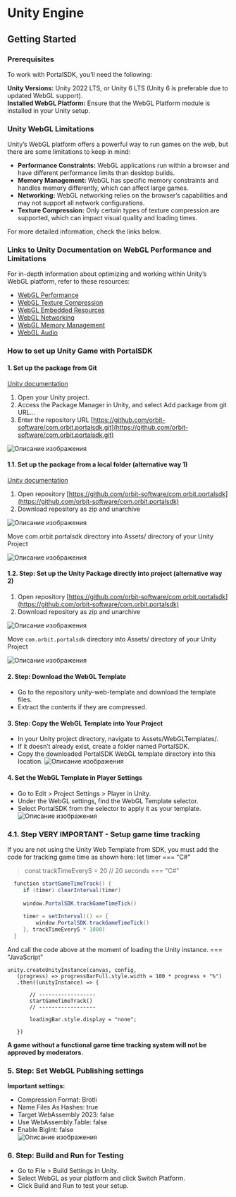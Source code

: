 # Unity Engine

## Getting Started

### Prerequisites  
  To work with PortalSDK, you’ll need the following:

**Unity Versions:** Unity 2022 LTS, or Unity 6 LTS (Unity 6 is preferable due to updated WebGL support).  
**Installed WebGL Platform:** Ensure that the WebGL Platform module is installed in your Unity setup.

### Unity WebGL Limitations
Unity’s WebGL platform offers a powerful way to run games on the web, but there are some limitations to keep in mind:

- **Performance Constraints:** WebGL applications run within a browser and have different performance limits than desktop builds.
- **Memory Management:** WebGL has specific memory constraints and handles memory differently, which can affect large games.
- **Networking:** WebGL networking relies on the browser’s capabilities and may not support all network configurations.
- **Texture Compression:** Only certain types of texture compression are supported, which can impact visual quality and loading times.

For more detailed information, check the links below.
### Links to Unity Documentation on WebGL Performance and Limitations
For in-depth information about optimizing and working within Unity’s WebGL platform, refer to these resources:

- [WebGL Performance](https://docs.unity3d.com/Manual/webgl-performance.html)
- [WebGL Texture Compression](https://docs.unity3d.com/Manual/webgl-texture-compression.html)
- [WebGL Embedded Resources](https://docs.unity3d.com/Manual/webgl-embeddedresources.html)
- [WebGL Networking](https://docs.unity3d.com/Manual/webgl-networking.html)
- [WebGL Memory Management](https://docs.unity3d.com/Manual/webgl-memory.html)
- [WebGL Audio](https://docs.unity3d.com/Manual/webgl-audio.html)


### How to set up Unity Game with PortalSDK
#### 1. Set up the package from Git

[Unity documentation](https://docs.unity3d.com/Manual/upm-ui-giturl.html)

1. Open your Unity project.
2. Access the Package Manager in Unity, and select Add package from git URL...
3. Enter the repository URL [https://github.com/orbit-software/com.orbit.portalsdk.git](https://github.com/orbit-software/com.orbit.portalsdk.git)

![Описание изображения](images/unity-games/1.png)

#### 1.1. Set up the package from a local folder (alternative way 1)

[Unity documentation](https://docs.unity3d.com/Manual/upm-ui-local.html)
    
1. Open repository [https://github.com/orbit-software/com.orbit.portalsdk](https://github.com/orbit-software/com.orbit.portalsdk)
2. Download repository as zip and unarchive

![Описание изображения](images/unity-games/2.png)  

Move com.orbit.portalsdk directory into Assets/ directory of your Unity Project

![Описание изображения](images/unity-games/3.png)  
#### 1.2. Step: Set up the Unity Package directly into project (alternative way 2)
1. Open repository [https://github.com/orbit-software/com.orbit.portalsdk](https://github.com/orbit-software/com.orbit.portalsdk)  
2. Download repository as zip and unarchive

![Описание изображения](images/unity-games/4.png)  

Move `com.orbit.portalsdk` directory into Assets/ directory of your Unity Project

![Описание изображения](images/unity-games/5.png)  

#### 2. Step: Download the WebGL Template  
  - Go to the repository unity-web-template and download the template files.  
  - Extract the contents if they are compressed.  
#### 3. Step: Copy the WebGL Template into Your Project    
- In your Unity project directory, navigate to Assets/WebGLTemplates/.  
- If it doesn’t already exist, create a folder named PortalSDK.  
- Copy the downloaded PortalSDK WebGL template directory into this location.
![Описание изображения](images/unity-games/6.png)  

#### 4. Set the WebGL Template in Player Settings  
  - Go to Edit > Project Settings > Player in Unity.  
  - Under the WebGL settings, find the WebGL Template selector.  
  - Select PortalSDK from the selector to apply it as your template.
![Описание изображения](images/unity-games/7.png)  
### 4.1. Step **VERY IMPORTANT** - Setup game time tracking  
  If you are not using the Unity Web Template from SDK, you must add the code for tracking game time as shown here:
let timer
=== "C#"
>const trackTimeEveryS = 20 // 20 seconds
=== "C#"
```C#
  function startGameTimeTrack() {
     if (timer) clearInterval(timer)
  
     window.PortalSDK.trackGameTimeTick()
  
     timer = setInterval(() => {
         window.PortalSDK.trackGameTimeTick()
     }, trackTimeEveryS * 1000)
  }
```  
  
And call the code above at the moment of loading the Unity instance.
=== "JavaScript"
```JS
unity.createUnityInstance(canvas, config,
   (progress) => progressBarFull.style.width = 100 * progress + "%")
   .then((unityInstance) => {
      
       // ------------------
       startGameTimeTrack()
       // ------------------
      
       loadingBar.style.display = "none";
      
   })
```

__A game without a functional game time tracking system will not be approved by moderators.__  
### 5. Step: Set WebGL Publishing settings

**Important settings:**

  - Compression Format: Brotli  
  - Name Files As Hashes: true  
  - Target WebAssembly 2023: false  
  - Use WebAssembly.Table: false  
  - Enable BigInt: false  
![Описание изображения](images/unity-games/8.png)  
### 6. Step: Build and Run for Testing  
  - Go to File > Build Settings in Unity.  
  - Select WebGL as your platform and click Switch Platform.  
  - Click Build and Run to test your setup.  
